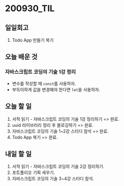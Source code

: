 # 200930_TIL

## 일일회고

1. Todo App 만들기 복기

## 오늘 배운 것

### 자바스크립트 코딩의 기술 1강 정리

- 변수를 작성할 때 `const`를 사용하자.
- 부득이하게 값을 변경해야 한다면 `let`을 사용하자.

## 오늘 할 일

1. 서적 읽기 - 자바스크립트 코딩의 기술 1강 정리하기 => 완료.
2. uuid 라이브러리 정리 후 블로깅하기 => 완료.
3. 자바스크립트 코딩의 기술 1~2강 스터디 참석 => 완료.
4. Todo App 복기 => 완료.

## 내일 할 일

1. 서적 읽기 - 자바스크립트 코딩의 기술 2강 정리하기.
2. 포트폴리오 기획 세우기.
3. 자바스크립트 코딩의 기술 3~4강 스터디 참석.
